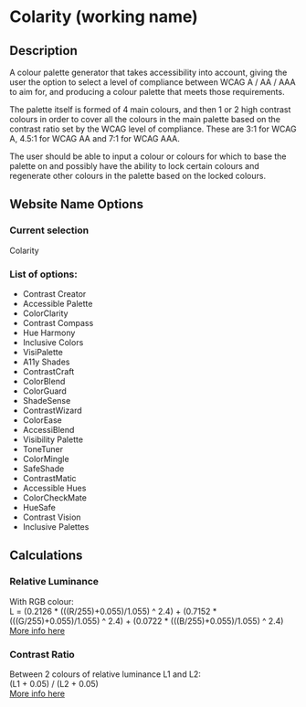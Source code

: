# Colarity (working name)

## Description

A colour palette generator that takes accessibility into account, giving the user the option to select a level of compliance between WCAG A / AA / AAA to aim for, and producing a colour palette that meets those requirements.

The palette itself is formed of 4 main colours, and then 1 or 2 high contrast colours in order to cover all the colours in the main palette based on the contrast ratio set by the WCAG level of compliance. These are 3:1 for WCAG A, 4.5:1 for WCAG AA and 7:1 for WCAG AAA.

The user should be able to input a colour or colours for which to base the palette on and possibly have the ability to lock certain colours and regenerate other colours in the palette based on the locked colours.

## Website Name Options

### Current selection
Colarity

### List of options:
* Contrast Creator
* Accessible Palette
* ColorClarity
* Contrast Compass
* Hue Harmony
* Inclusive Colors
* VisiPalette
* A11y Shades
* ContrastCraft
* ColorBlend
* ColorGuard
* ShadeSense
* ContrastWizard
* ColorEase
* AccessiBlend
* Visibility Palette
* ToneTuner
* ColorMingle
* SafeShade
* ContrastMatic
* Accessible Hues
* ColorCheckMate
* HueSafe
* Contrast Vision
* Inclusive Palettes

## Calculations

### Relative Luminance
With RGB colour:\
L = (0.2126 * (((R/255)+0.055)/1.055) ^ 2.4) + (0.7152 * (((G/255)+0.055)/1.055) ^ 2.4) + (0.0722 * (((B/255)+0.055)/1.055) ^ 2.4)\
[More info here](https://www.w3.org/WAI/GL/wiki/Relative_luminance)

### Contrast Ratio
Between 2 colours of relative luminance L1 and L2:\
(L1 + 0.05) / (L2 + 0.05)\
[More info here](https://www.accessibility-developer-guide.com/knowledge/colours-and-contrast/how-to-calculate/)
